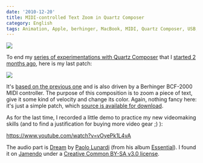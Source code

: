 ```yaml
---
date: '2010-12-20'
title: MIDI-controlled Text Zoom in Quartz Composer
category: English
tags: Animation, Apple, berhinger, MacBook, MIDI, Quartz Composer, USB, Visual
---
```


![]({attach}midi-controller-preview.jpg)

To end my [series of experimentations with Quartz
Composer]({tag}quartz-composer) that I [started 2 months
ago]({filename}/2010/export-quartz-composer-video.md), here is
my last patch:

![]({attach}patch-of-midi-controlled-text-zoom-in-quartz-composer.png)

It's [based on the previous one]({filename}/2010/quartz-composer-behringer-bcf-2000-midi-controller-tests.md) and is also driven by a Berhinger BCF-2000 MIDI controller. The purpose of this composition is to zoom a piece of text, give it some kind of velocity and change its color. Again, nothing fancy here: it's just a simple patch, which [source is available for download]({attach}text-zoom-in-out.qtz).

As for the last time, I recorded a little demo to practice my new videomaking
skills (and to find a justification for buying more video gear ;) ):

https://www.youtube.com/watch?v=vOyePk1L4vA

The audio part is [Dream](https://jamendo.com/track/556564) by [Paolo
Lunardi](https://jamendo.com/artist/Paolo_Lunardi) (from his album
[Essential](https://jamendo.com/album/64689)). I found it on
[Jamendo](https://jamendo.com) under a [Creative Common BY-SA v3.0
license](https://creativecommons.org/licenses/by-sa/3.0/).
